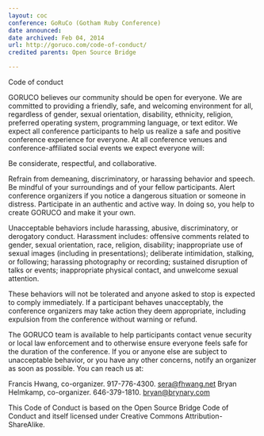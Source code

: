 ```yaml
---
layout: coc
conference: GoRuCo (Gotham Ruby Conference)
date announced:  
date archived: Feb 04, 2014
url: http://goruco.com/code-of-conduct/
credited parents: Open Source Bridge

---
```


Code of conduct

GORUCO believes our community should be open for everyone. We are committed to providing a friendly, safe, and welcoming environment for all, regardless of gender, sexual orientation, disability, ethnicity, religion, preferred operating system, programming language, or text editor.
We expect all conference participants to help us realize a safe and positive conference experience for everyone. At all conference venues and conference-affiliated social events we expect everyone will:

Be considerate, respectful, and collaborative.

Refrain from demeaning, discriminatory, or harassing behavior and speech.
Be mindful of your surroundings and of your fellow participants. Alert conference organizers if you notice a dangerous situation or someone in distress.
Participate in an authentic and active way. In doing so, you help to create GORUCO and make it your own.

Unacceptable behaviors include harassing, abusive, discriminatory, or derogatory conduct. Harassment includes: offensive comments related to gender, sexual orientation, race, religion, disability; inappropriate use of sexual images (including in presentations); deliberate intimidation, stalking, or following; harassing photography or recording; sustained disruption of talks or events; inappropriate physical contact, and unwelcome sexual attention.

These behaviors will not be tolerated and anyone asked to stop is expected to comply immediately. If a participant behaves unacceptably, the conference organizers may take action they deem appropriate, including expulsion from the conference without warning or refund.

The GORUCO team is available to help participants contact venue security or local law enforcement and to otherwise ensure everyone feels safe for the duration of the conference. If you or anyone else are subject to unacceptable behavior, or you have any other concerns, notify an organizer as soon as possible. You can reach us at:

Francis Hwang, co-organizer. 917-776-4300. sera@fhwang.net
Bryan Helmkamp, co-organizer. 646-379-1810. bryan@brynary.com

This Code of Conduct is based on the Open Source Bridge Code of Conduct and itself licensed under Creative Commons Attribution-ShareAlike.